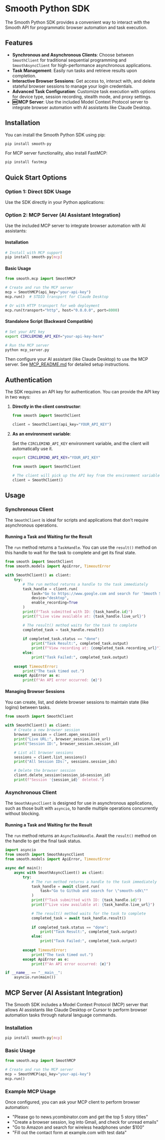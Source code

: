 # Smooth Python SDK

The Smooth Python SDK provides a convenient way to interact with the Smooth API for programmatic browser automation and task execution.

## Features

*   **Synchronous and Asynchronous Clients**: Choose between `SmoothClient` for traditional sequential programming and `SmoothAsyncClient` for high-performance asynchronous applications.
*   **Task Management**: Easily run tasks and retrieve results upon completion.
*   **Interactive Browser Sessions**: Get access to, interact with, and delete stateful browser sessions to manage your login credentials.
*   **Advanced Task Configuration**: Customize task execution with options for device type, session recording, stealth mode, and proxy settings.
*   **🆕 MCP Server**: Use the included Model Context Protocol server to integrate browser automation with AI assistants like Claude Desktop.

## Installation

You can install the Smooth Python SDK using pip:

```bash
pip install smooth-py
```

For MCP server functionality, also install FastMCP:

```bash
pip install fastmcp
```

## Quick Start Options

### Option 1: Direct SDK Usage

Use the SDK directly in your Python applications:

### Option 2: MCP Server (AI Assistant Integration)

Use the included MCP server to integrate browser automation with AI assistants:

#### Installation
```bash
# Install with MCP support
pip install smooth-py[mcp]
```

#### Basic Usage
```python
from smooth.mcp import SmoothMCP

# Create and run the MCP server  
mcp = SmoothMCP(api_key="your-api-key")
mcp.run()  # STDIO transport for Claude Desktop

# Or with HTTP transport for web deployment
mcp.run(transport="http", host="0.0.0.0", port=8000)
```

#### Standalone Script (Backward Compatible)
```bash
# Set your API key
export CIRCLEMIND_API_KEY="your-api-key-here"

# Run the MCP server
python mcp_server.py
```

Then configure your AI assistant (like Claude Desktop) to use the MCP server. See [MCP_README.md](MCP_README.md) for detailed setup instructions.

## Authentication

The SDK requires an API key for authentication. You can provide the API key in two ways:

1.  **Directly in the client constructor**:

    ```python
    from smooth import SmoothClient

    client = SmoothClient(api_key="YOUR_API_KEY")
    ```

2.  **As an environment variable**:

    Set the `CIRCLEMIND_API_KEY` environment variable, and the client will automatically use it.

    ```bash
    export CIRCLEMIND_API_KEY="YOUR_API_KEY"
    ```

    ```python
    from smooth import SmoothClient

    # The client will pick up the API key from the environment variable
    client = SmoothClient()
    ```

## Usage

### Synchronous Client

The `SmoothClient` is ideal for scripts and applications that don't require asynchronous operations.

#### Running a Task and Waiting for the Result

The `run` method returns a `TaskHandle`. You can use the `result()` method on this handle to wait for the task to complete and get its final state.

```python
from smooth import SmoothClient
from smooth.models import ApiError, TimeoutError

with SmoothClient() as client:
    try:
        # The run method returns a handle to the task immediately
        task_handle = client.run(
            task="Go to https://www.google.com and search for 'Smooth SDK'",
            device="desktop",
            enable_recording=True
        )
        print(f"Task submitted with ID: {task_handle.id}")
        print(f"Live view available at: {task_handle.live_url}")

        # The result() method waits for the task to complete
        completed_task = task_handle.result()
        
        if completed_task.status == "done":
            print("Task Result:", completed_task.output)
            print(f"View recording at: {completed_task.recording_url}")
        else:
            print("Task Failed:", completed_task.output)
            
    except TimeoutError:
        print("The task timed out.")
    except ApiError as e:
        print(f"An API error occurred: {e}")
```

#### Managing Browser Sessions

You can create, list, and delete browser sessions to maintain state (like logins) between tasks.

```python
from smooth import SmoothClient

with SmoothClient() as client:
    # Create a new browser session
    browser_session = client.open_session()
    print("Live URL:", browser_session.live_url)
    print("Session ID:", browser_session.session_id)

    # List all browser sessions
    sessions = client.list_sessions()
    print("All Session IDs:", sessions.session_ids)

    # Delete the browser session
    client.delete_session(session_id=session_id)
    print(f"Session '{session_id}' deleted.")
```

### Asynchronous Client

The `SmoothAsyncClient` is designed for use in asynchronous applications, such as those built with `asyncio`, to handle multiple operations concurrently without blocking.

#### Running a Task and Waiting for the Result

The `run` method returns an `AsyncTaskHandle`. Await the `result()` method on the handle to get the final task status.

```python
import asyncio
from smooth import SmoothAsyncClient
from smooth.models import ApiError, TimeoutError

async def main():
    async with SmoothAsyncClient() as client:
        try:
            # The run method returns a handle to the task immediately
            task_handle = await client.run(
                task="Go to Github and search for \"smooth-sdk\""
            )
            print(f"Task submitted with ID: {task_handle.id}")
            print(f"Live view available at: {task_handle.live_url}")

            # The result() method waits for the task to complete
            completed_task = await task_handle.result()
            
            if completed_task.status == "done":
                print("Task Result:", completed_task.output)
            else:
                print("Task Failed:", completed_task.output)
                
        except TimeoutError:
            print("The task timed out.")
        except ApiError as e:
            print(f"An API error occurred: {e}")

if __name__ == "__main__":
    asyncio.run(main())
```

## MCP Server (AI Assistant Integration)

The Smooth SDK includes a Model Context Protocol (MCP) server that allows AI assistants like Claude Desktop or Cursor to perform browser automation tasks through natural language commands.

### Installation

```bash
pip install smooth-py[mcp]
```

### Basic Usage

```python
from smooth.mcp import SmoothMCP

# Create and run the MCP server
mcp = SmoothMCP(api_key="your-api-key")
mcp.run()
```

### Example MCP Usage

Once configured, you can ask your MCP client to perform browser automation:

- "Please go to news.ycombinator.com and get the top 5 story titles"
- "Create a browser session, log into Gmail, and check for unread emails"
- "Go to Amazon and search for wireless headphones under $100"
- "Fill out the contact form at example.com with test data"
